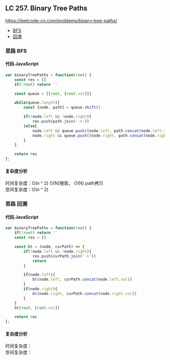 ## LC 257. Binary Tree Paths
https://leetcode-cn.com/problems/binary-tree-paths/
- [BFS](#思路-BFS)
- [回溯](#思路-回溯)
### 思路 BFS

#### 代码 JavaScript

```JavaScript
var binaryTreePaths = function(root) {
    const res = []
    if(!root) return ''

    const queue = [[root, [root.val]]]

    while(queue.length){
        const [node, path] = queue.shift()

        if(!node.left && !node.right){
            res.push(path.join('->'))
        }else{
            node.left && queue.push([node.left, path.concat(node.left.val)])
            node.right && queue.push([node.right, path.concat(node.right.val)])
        }
    }

    return res
};

```

#### 复杂度分析
时间复杂度：O(n ^ 2) O(N)搜索， O(N) path拷贝 </br>
空间复杂度：O(n ^ 2)




### 思路 回溯

#### 代码 JavaScript

```JavaScript
var binaryTreePaths = function(root) {
    if(!root) return ''
    const res = []

    const bt = (node, curPath) => {
        if(!node.left && !node.right){
            res.push(curPath.join('->'))
            return 
        }

        if(node.left){
            bt(node.left, curPath.concat(node.left.val))
        }
        if(node.right){
            bt(node.right, curPath.concat(node.right.val))
        }
    }
    bt(root, [root.val])

    return res 
};

```

#### 复杂度分析
时间复杂度： </br>
空间复杂度：